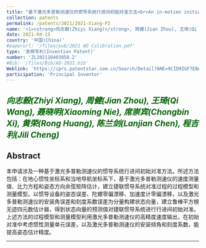 ```yaml
---
title: "基于激光多普勒测速仪的惯导系统行进间初始对准方法<br>An in-motion initial alignment method for inertial navigation system based on laser Doppler velocimeter"
collection: patents
permalink: /patents/2021/2021-Xiang-P2
name: '<i><strong>向志毅(Zhiyi Xiang)</strong>, 周健(Jian Zhou), 王琦(Qi Wang), 聂晓明(Xiaoming Nie), 席崇宾(Chongbin Xi), 黄荣(Rong Huang), 陈兰剑(Lanjian Chen), 程吉利(Jili Cheng)</i>'
date: 2021-04-15
country: '中国(China)'
#paperurl: '/files/pub/2021 AO Calibration.pdf'
type: '发明专利(Invention Patent)'
number: 'ZL202110403858.2'
#Bib: '/files/Bib/AO-2021.bib'
Weblink: 'https://cprs.patentstar.com.cn/Search/Detail?ANE=9CID9IGF7EBA9FIF9DGB9IDC9DFD9DGA9AHBAHCACHHA9AHG'
participation: 'Principal Inventor'
---
```


<font color="#006400"><i><strong>向志毅(Zhiyi Xiang)</strong>, 周健(Jian Zhou), 王琦(Qi Wang), 聂晓明(Xiaoming Nie), 席崇宾(Chongbin Xi), 黄荣(Rong Huang), 陈兰剑(Lanjian Chen), 程吉利(Jili Cheng)</i></font>
------

**Abstract**
------
本申请涉及一种基于激光多普勒测速仪的惯导系统行进间初始对准方法。所述方法包括：在地心惯性坐标系和当地导航坐标系下，基于激光多普勒测速仪的速度测量值、比力方程和姿态方向余弦矩阵估计，建立捷联惯导系统对准过程的过程模型和测量模型。以惯导设备的姿态误差、陀螺零偏漂移、加速度计零偏漂移，以及激光多普勒测速仪的安装角误差和刻度系数误差为分量构建状态向量，建立鲁棒平方根无迹四元数估计器，得到状态向量的预测值对捷联惯导系统进行行进间初始对准。上述方法的过程模型和测量模型利用激光多普勒测速仪的高精度速度输出，在初始对准中考虑惯性测量单元误差，以及激光多普勒测速仪的安装倾角和刻度系数，能提高姿态估计精度。

------